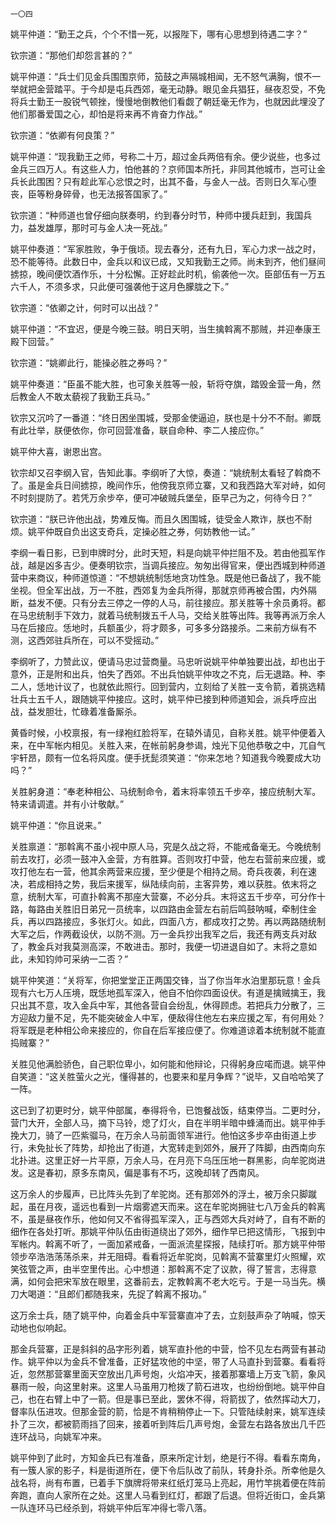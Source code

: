     一〇四 

   姚平仲道：“勤王之兵，个个不惜一死，以报陛下，哪有心思想到待遇二字？”

   钦宗道：“那他们却怨言甚的？”

   姚平仲道：“兵士们见金兵围围京师，笳鼓之声隔城相闻，无不怒气满胸，恨不一举就把金营踏平。于今却是屯兵西郊，毫无动静。眼见金兵猖狂，昼夜忍受，不免将兵士勤王一股锐气顿挫，慢慢地倒教他们看觑了朝廷毫无作为，也就因此埋没了他们那番爱国之心，却怕是将来再不肯奋力作战。”

   钦宗道：“依卿有何良策？”

   姚平仲道：“现我勤王之师，号称二十万，超过金兵两倍有余。便少说些，也多过金兵三四万人。有这些人力，怕他甚的？京师国本所托，非同其他城市，岂可让金兵长此围困？只有趁此军心忿恨之时，出其不备，与金人一战。否则日久军心堕丧，臣等粉身碎骨，也无法报答国家了。”

   钦宗道：“种师道也曾仔细向朕奏明，约到春分时节，种师中援兵赶到，我国兵力，益发雄厚，那时可与金人决一死战。”

   姚平仲奏道：“军家胜败，争于俄顷。现去春分，还有九日，军心力求一战之时，恐不能等待。此数日中，金兵以和议已成，又知我勤王之师。尚未到齐，他们昼间掳掠，晚间便饮酒作乐，十分松懈。正好趁此时机，偷袭他一次。臣部伍有一万五六千人，不须多求，只此便可强袭他于这月色朦胧之下。”

   钦宗道：“依卿之计，何时可以出战？”

   姚平仲道：“不宜迟，便是今晚三鼓。明日天明，当生擒斡离不那贼，并迎奉康王殿下回营。”

   钦宗道：“姚卿此行，能操必胜之券吗？”

   姚平仲奏道：“臣虽不能大胜，也可象关胜等一般，斩将夺旗，踏毁金营一角，然后教金人不敢太藐视了我勤王兵马。”

   钦宗又沉吟了一番道：“终日困坐围城，受那金使逼迫，朕也是十分不不耐。卿既有此壮举，朕便依你，你可回营准备，联自命种、李二人接应你。”

   姚平仲大喜，谢恩出宫。

   钦宗却又召李纲入官，告知此事。李纲听了大惊，奏道：“姚统制太看轻了斡商不了。虽是金兵日间掳掠，晚间作乐，他傍我京师立寨，又和我西路大军对峙，如何不时刻提防了。若凭万余步卒，便可冲破贼兵堡垒，臣早己为之，何待今日？”

   钦宗道：“朕已许他出战，势难反悔。而且久困围城，徒受金人欺诈，朕也不耐烦。姚平仲既自负出这支奇兵，定操必胜之券，何妨教他一试。”

   李纲一看日影，已到申牌时分，此时天短，料是向姚平仲拦阻不及。若由他孤军作战，越是凶多吉少。便奏明钦宗，当调兵接应。匆匆出得官来，便出西城到种师道营中来商议，种师道惊道：“不想姚统制恁地贪功性急。既是他已备战了，我不能坐视。但全军出战，万一不胜，西郊复为金兵所得，那就京师再被合围，内外隔断，益发不便。只有分去三停之一停的人马，前往接应。那关胜等十余员勇将。都在马忠统制手下效力，就着马统制拨五千人马，交给关胜等出阵。我等再派万余人马在后接应。恁地时，兵额虽少，将才颇多，可多多分路接杀。二来前方纵有不测，这西郊驻兵所在，可以不受摇动。”

   李纲听了，力赞此议，便请马忠过营商量。马忠听说姚平仲单独要出战，却也出于意外，正是附和出兵，怕失了西郊。不出兵怕姚平仲攻之不克，后无退路。种、李二人，恁地计议了，也就依此照行。回到营内，立刻给了关胜一支令箭，着挑选精壮兵士五千人，跟随姚平仲接应。这时，姚平仲已接到种师道知会，派兵呼应出战，益发胆壮，忙碌着准备厮杀。

   黄昏时候，小校禀报，有一绿袍红脸将军，在辕外请见，自称关胜。姚平仲便着入来，在中军帐内相见。关胜入来，在帐前躬身参谒，烛光下见他恭敬之中，兀自气宇轩昂，颇有一位名将风度。便手抚髭须笑道：“你来怎地？知道我今晚要成大功吗？”

   关胜躬身道：“奉老种相公、马统制命令，着末将率领五千步卒，接应统制大军。特来请调遣。并有小计敬献。”

   姚平仲道：“你且说来。”

   关胜禀道：“那斡离不虽小视中原人马，究是久战之将，不能戒备毫无。今晚统制前去攻打，必须一鼓冲入金营，方有胜算。否则攻打中营，他左右营前来应援，或攻打他左右一营，他其余两营来应援，至少便是个相持之局。奇兵夜袭，利在速决，若成相持之势，我后来援军，纵陆续向前，主客异势，难以获胜。依末将之意，统制大军，可直扑斡离不那座大营寨，不必分兵。末将这五千步卒，可分作十路，每路由关胜旧日弟兄一员统率，以四路由金营左右前后鸣鼓呐喊，牵制住金兵，再以四路接应，多张灯火。如此，四面八方，都成攻打之势。再以两路随统制大军之后，作两截设伏，以防不测。万一金兵抄出我军之后，我还有两支兵对敌了，教金兵对我莫测高深，不敢进击。那时，我便一切进退自如了。末将之意如此，未知钧帅可采纳一二否？”

   姚平仲笑道：“关将军，你把堂堂正正两国交锋，当了你当年水泊里那玩意！金兵现有六七万人压境，既恁地孤军深入，他自不怕你四面设伏。有道是擒贼擒王，我只出其不意，攻入金兵中军，其他各营自会纷乱，休得顾虑。若把兵力分散了，三方迎敌力量不足，先不能突破金人中军，便敌得住他左右来应援之军，有何用处？将军既是老种相公命来接应的，你自在后军接应便了。你难道谅着本统制就不能直捣贼寨？”

   关胜见他满脸骄色，自己职位卑小，如何能和他辩论，只得躬身应喏而退。姚平仲自笑道：“这关胜萤火之光，懂得甚的，也要来和星月争辉？”说毕，又自哈哈笑了一阵。

   这已到了初更时分，姚平仲部属，奉得将令，已饱餐战饭，结束停当。二更时分，营门大开，全部人马，摘下马铃，熄了灯火，自在半明半暗中蜂涌而出。姚平仲手挽大刀，骑了一匹紫骝马，在万余人马前面领军进行。他怕这多步卒由街道上步行，未免扯长了阵势，却抢出了街道，大宽转走到郊外，展开了阵脚，由西南向东北扑进。这里正好一片平原，万余人马，在月亮下乌压压地一群黑影，向牟驼岗进发。这是春初，原多东南风，偏是事有不巧，这晚却转了西南风。

   这万余人的步履声，已比阵头先到了牟驼岗。还有那郊外的浮土，被万余只脚蹴起，虽在月夜，遥远也看到一片烟雾遮天而来。这在牟驼岗拥驻七八万金兵的斡离不，虽是昼夜作乐，他如何又不省得孤军深入，正与西郊大兵对峙了，自有不断的细作在各处打听。那姚平仲队伍由街道绕出了郊外，细作早已把这情形，飞报到中军帐内。斡离不听了，一面加紧戒备，一面派流星探报，陆续打听。那方姚平仲带领步卒浩浩荡荡杀来，并无阻碍。看看将近牟驼岗，见斡离不营寨里灯火照耀，欢笑弦管之声，由半空里传出。心中想道：那斡离不定了议款，得了誓言，志得意满，如何会把宋军放在眼里，这番前去，定教斡离不老大吃亏。于是一马当先。横刀大喝道：“且郎们都随我来，先捉了斡离不报功。”

   这万余士兵，随了姚平仲，向着金兵中军营寨直冲了去，立刻鼓声杂了呐喊，惊天动地也似响起。

   那金兵营寨，正是斜斜的品字形列着，姚军直扑他的中营，恰不见左右两营有甚动作。姚平仲以为金兵不曾准备，正好猛攻他的中坚，带了人马直扑到营寨。看看将近，忽然那营寨里面天空放出几声号炮，火焰冲天，接着那寨墙上万支飞箭，象风暴雨一般，向这里射来。这里人马虽用刀枪拨了箭石进攻，也纷纷倒地。姚平仲自己，也在右臂上中了一箭。但是事已至此，罢休不得，将箭拔了，依然挥动大刀，督率队伍进攻。但那金营的箭，恰是不肯稍稍停止一下。只管陆续射来，姚军连续扑了三次，都被箭雨挡了回来，接着听到阵后几声号炮，金营左右路各放出几千匹连环战马，向姚军冲来。

   姚平仲到了此时，方知金兵已有准备，原来所定计划，绝是行不得。看看东南角，有一簇人家的影子，料是街道所在，便下令后队改了前队，转身扑杀。所幸他是久战名将，尚有布置，已着手下旗牌将带来红纸灯笼马上亮起，用竹竿挑着便在阵前奔跑，直向人家所在之处。这里人马看到红灯，都跟了后退。但将近街口，金兵第一队连环马已经杀到，将姚平仲后军冲得七零八落。

